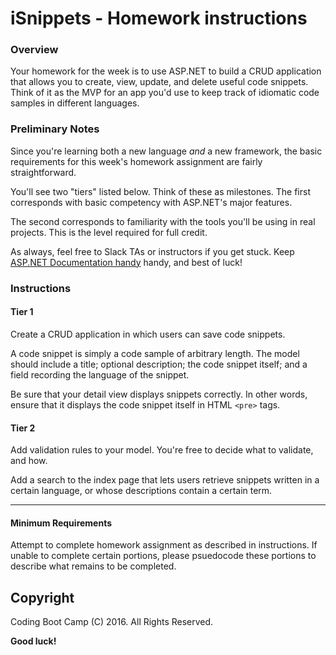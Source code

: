 # iSnippets - Homework instructions

### Overview

Your homework for the week is to use ASP.NET to build a CRUD application that allows you to create, view, update, and delete useful code snippets. Think of it as the MVP for an app you'd use to keep track of idiomatic code samples in different languages.

### Preliminary Notes

Since you're learning both a new language _and_ a new framework, the basic requirements for this week's homework assignment are fairly straightforward. 

You'll see two "tiers" listed below. Think of these as milestones. The first corresponds with basic competency with ASP.NET's major features. 

The second corresponds to familiarity with the tools you'll be using in real projects. This is the level required for full credit.

As always, feel free to Slack TAs or instructors if you get stuck. Keep [ASP.NET Documentation handy](https://docs.asp.net/en/latest/intro.html) handy, and best of luck!

### Instructions

#### Tier 1

Create a CRUD application in which users can save code snippets. 

A code snippet is simply a code sample of arbitrary length. The model should include a title; optional description; the code snippet itself; and a field recording the language of the snippet. 

Be sure that your detail view displays snippets correctly. In other words, ensure that it displays the code snippet itself in HTML `<pre>` tags.

#### Tier 2

Add validation rules to your model. You're free to decide what to validate, and how.

Add a search to the index page that lets users retrieve snippets written in a certain language, or whose descriptions contain a certain term.

- - -

#### Minimum Requirements

Attempt to complete homework assignment as described in instructions. If unable to complete certain portions, please psuedocode these portions to describe what remains to be completed.

## Copyright

Coding Boot Camp (C) 2016. All Rights Reserved.

**Good luck!**
